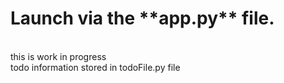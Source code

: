 <h1>Launch via the **app.py** file.</h1>
<br>
this is work in progress
<br>
todo information stored in todoFile.py file
